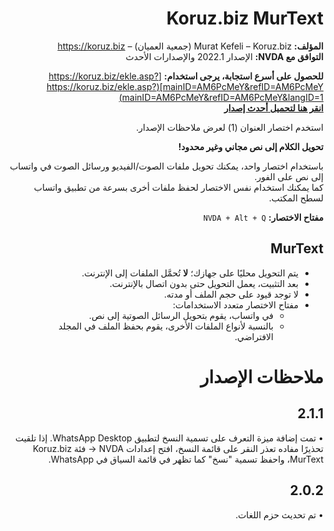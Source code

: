 ﻿<div dir="rtl">

# Koruz.biz MurText

**المؤلف:** Murat Kefeli – Koruz.biz (جمعية العميان) – https://koruz.biz  
**التوافق مع NVDA:** الإصدار 2022.1 والإصدارات الأحدث  

**للحصول على أسرع استجابة، يرجى استخدام:** [https://koruz.biz/ekle.asp?mainID=AM6PcMeY&refID=AM6PcMeY](https://koruz.biz/ekle.asp?mainID=AM6PcMeY&refID=AM6PcMeY&langID=1)  
**[انقر هنا لتحميل أحدث إصدار](https://murtext.org?page=nvda)**

استخدم اختصار العنوان (1) لعرض ملاحظات الإصدار.

**تحويل الكلام إلى نص مجاني وغير محدود!**

باستخدام اختصار واحد، يمكنك تحويل ملفات الصوت/الفيديو ورسائل الصوت في واتساب إلى نص على الفور.  
كما يمكنك استخدام نفس الاختصار لحفظ ملفات أخرى بسرعة من تطبيق واتساب لسطح المكتب.

**مفتاح الاختصار:** `NVDA + Alt + Q`

## MurText

- يتم التحويل محليًا على جهازك؛ **لا** تُحمَّل الملفات إلى الإنترنت.  
- بعد التثبيت، يعمل التحويل حتى بدون اتصال بالإنترنت.  
- لا توجد قيود على حجم الملف أو مدته.  
- مفتاح الاختصار متعدد الاستخدامات:  
  - في واتساب، يقوم بتحويل الرسائل الصوتية إلى نص.  
  - بالنسبة لأنواع الملفات الأخرى، يقوم بحفظ الملف في المجلد الافتراضي.

# ملاحظات الإصدار
## 2.1.1
• تمت إضافة ميزة التعرف على تسمية النسخ لتطبيق WhatsApp Desktop. إذا تلقيت تحذيرًا مفاده تعذر النقر على قائمة النسخ، افتح إعدادات NVDA → فئة Koruz.biz MurText، واحفظ تسمية "نسخ" كما تظهر في قائمة السياق في WhatsApp.

## 2.0.2
• تم تحديث حزم اللغات.

</div>
